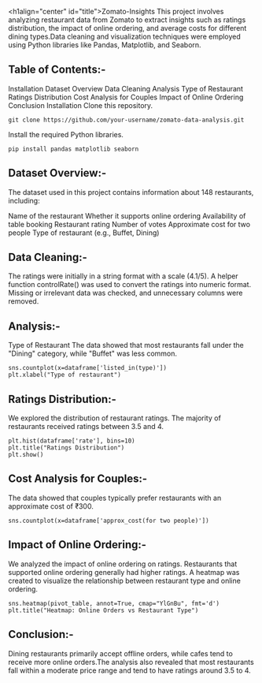 <h1align="center" id="title">Zomato-Insights</h1>
This project involves analyzing restaurant data from Zomato to extract insights such as ratings distribution, the impact of online ordering, and average costs for different dining types.Data cleaning and visualization techniques were employed using Python libraries like Pandas, Matplotlib, and Seaborn.

<h2>Table of Contents:-</h2>
Installation
Dataset Overview
Data Cleaning
Analysis
Type of Restaurant
Ratings Distribution
Cost Analysis for Couples
Impact of Online Ordering
Conclusion
Installation
Clone this repository.

```
git clone https://github.com/your-username/zomato-data-analysis.git
```

Install the required Python libraries.

```
pip install pandas matplotlib seaborn
```

<h2>Dataset Overview:-</h2>
The dataset used in this project contains information about 148 restaurants, including:

Name of the restaurant
Whether it supports online ordering
Availability of table booking
Restaurant rating
Number of votes
Approximate cost for two people
Type of restaurant (e.g., Buffet, Dining)

<h2>Data Cleaning:-</h2> 
The ratings were initially in a string format with a scale (4.1/5). A helper function controlRate() was used to convert the ratings into numeric format.
Missing or irrelevant data was checked, and unnecessary columns were removed.


<h2>Analysis:-</h2> 
Type of Restaurant
The data showed that most restaurants fall under the "Dining" category, while "Buffet" was less common.

```
sns.countplot(x=dataframe['listed_in(type)'])
plt.xlabel("Type of restaurant")
```

<h2>Ratings Distribution:-</h2>
We explored the distribution of restaurant ratings. The majority of restaurants received ratings between 3.5 and 4.

```
plt.hist(dataframe['rate'], bins=10)
plt.title("Ratings Distribution")
plt.show()
```

<h2>Cost Analysis for Couples:-</h2>
The data showed that couples typically prefer restaurants with an approximate cost of ₹300.

```
sns.countplot(x=dataframe['approx_cost(for two people)'])
```

<h2>Impact of Online Ordering:-</h2>
We analyzed the impact of online ordering on ratings. Restaurants that supported online ordering generally had higher ratings.
A heatmap was created to visualize the relationship between restaurant type and online ordering.

```
sns.heatmap(pivot_table, annot=True, cmap="YlGnBu", fmt='d')
plt.title("Heatmap: Online Orders vs Restaurant Type")
```

<h2>Conclusion:-</h2>
Dining restaurants primarily accept offline orders, while cafes tend to receive more online orders.The analysis also revealed that most restaurants fall within a moderate price range and tend to have ratings around 3.5 to 4.

